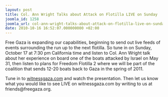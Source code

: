 ```yaml
---
layout: post
title: Col. Ann Wright Talks about Attack on Flotilla LIVE on Sunday
joomla_id: 1258
joomla_url: col-ann-wright-talks-about-attack-on-flotilla-live-on-sunday
date: 2010-10-16 16:52:07.000000000 +02:00
---
```

<p>Free Gaza is expanding our capabilities, beginning to send out live feeds of events surrounding the run up to the next flotilla. So tune in on Sunday, October 17 at 7:30 pm California time and listen to Col. Ann Wright talk about her experience on board one of the boats attacked by Israel on May 31, then listen to plans for Freedom Flotilla 2 where we will be part of the coalition that sends 12-20 boats back to Gaza in the spring of 2011.</p>
<p>Tune in to <a href="witnessgaza.com">witnessgaza.com</a> and watch the presentation. Then let us know what you would like to see LIVE on witnessgaza.com by writing to us at friends@freegaza.org.</p>
